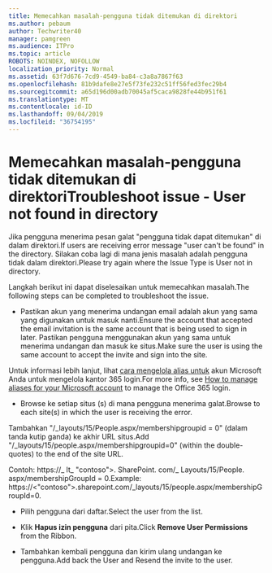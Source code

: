 ```yaml
---
title: Memecahkan masalah-pengguna tidak ditemukan di direktori
ms.author: pebaum
author: Techwriter40
manager: pamgreen
ms.audience: ITPro
ms.topic: article
ROBOTS: NOINDEX, NOFOLLOW
localization_priority: Normal
ms.assetid: 63f7d676-7cd9-4549-ba84-c3a8a7867f63
ms.openlocfilehash: 81b9dafe8e27e5f73fe232c51ff56fed3fec29b4
ms.sourcegitcommit: a65d196d00adb70045af5caca9828fe44b951f61
ms.translationtype: MT
ms.contentlocale: id-ID
ms.lasthandoff: 09/04/2019
ms.locfileid: "36754195"
---
```

# <a name="troubleshoot-issue---user-not-found-in-directory"></a><span data-ttu-id="c00bf-102">Memecahkan masalah-pengguna tidak ditemukan di direktori</span><span class="sxs-lookup"><span data-stu-id="c00bf-102">Troubleshoot issue - User not found in directory</span></span>

<span data-ttu-id="c00bf-103">Jika pengguna menerima pesan galat "pengguna tidak dapat ditemukan" di dalam direktori.</span><span class="sxs-lookup"><span data-stu-id="c00bf-103">If users are receiving error message "user can't be found" in the directory.</span></span> <span data-ttu-id="c00bf-104">Silakan coba lagi di mana jenis masalah adalah pengguna tidak dalam direktori.</span><span class="sxs-lookup"><span data-stu-id="c00bf-104">Please try again where the Issue Type is User not in directory.</span></span>

<span data-ttu-id="c00bf-105">Langkah berikut ini dapat diselesaikan untuk memecahkan masalah.</span><span class="sxs-lookup"><span data-stu-id="c00bf-105">The following steps can be completed to troubleshoot the issue.</span></span>

- <span data-ttu-id="c00bf-106">Pastikan akun yang menerima undangan email adalah akun yang sama yang digunakan untuk masuk nanti.</span><span class="sxs-lookup"><span data-stu-id="c00bf-106">Ensure the account that accepted the email invitation is the same account that is being used to sign in later.</span></span> <span data-ttu-id="c00bf-107">Pastikan pengguna menggunakan akun yang sama untuk menerima undangan dan masuk ke situs.</span><span class="sxs-lookup"><span data-stu-id="c00bf-107">Make sure the user is using the same account to accept the invite and sign into the site.</span></span> 

<span data-ttu-id="c00bf-108">Untuk informasi lebih lanjut, lihat [cara mengelola alias untuk</a> akun Microsoft Anda untuk mengelola kantor 365 login](https://support.microsoft.com/help/12407/microsoft-account-how-to-manage-aliases).</span><span class="sxs-lookup"><span data-stu-id="c00bf-108">For more info, see [How to manage aliases for your Microsoft account</a> to manage the Office 365 login](https://support.microsoft.com/help/12407/microsoft-account-how-to-manage-aliases).</span></span> 

- <span data-ttu-id="c00bf-109">Browse ke setiap situs (s) di mana pengguna menerima galat.</span><span class="sxs-lookup"><span data-stu-id="c00bf-109">Browse to each site(s) in which the user is receiving the error.</span></span> 

<span data-ttu-id="c00bf-110">Tambahkan "/_layouts/15/People.aspx/membershipgroupid = 0" (dalam tanda kutip ganda) ke akhir URL situs.</span><span class="sxs-lookup"><span data-stu-id="c00bf-110">Add "/_layouts/15/people.aspx/membershipgroupid=0" (within the double-quotes) to the end of the site URL.</span></span> 

<span data-ttu-id="c00bf-111">Contoh: https://_ lt_ "contoso">. SharePoint. com/_ Layouts/15/People. aspx/membershipGroupId = 0.</span><span class="sxs-lookup"><span data-stu-id="c00bf-111">Example: https://<"contoso">.sharepoint.com/_layouts/15/people.aspx/membershipGroupId=0.</span></span>

- <span data-ttu-id="c00bf-112">Pilih pengguna dari daftar.</span><span class="sxs-lookup"><span data-stu-id="c00bf-112">Select the user from the list.</span></span>

- <span data-ttu-id="c00bf-113">Klik **Hapus izin pengguna** dari pita.</span><span class="sxs-lookup"><span data-stu-id="c00bf-113">Click **Remove User Permissions** from the Ribbon.</span></span> 
-  <span data-ttu-id="c00bf-114">Tambahkan kembali pengguna dan kirim ulang undangan ke pengguna.</span><span class="sxs-lookup"><span data-stu-id="c00bf-114">Add back the User and Resend the invite to the user.</span></span>

